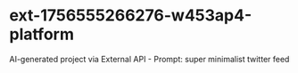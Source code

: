 # ext-1756555266276-w453ap4-platform
AI-generated project via External API - Prompt: super minimalist twitter feed
